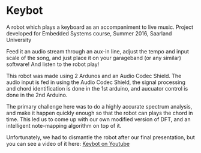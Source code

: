 # Keybot
A robot which plays a keyboard as an accompaniment to live music. Project developed for Embedded Systems course, Summer 2016, Saarland University

Feed it an audio stream through an aux-in line, adjust the tempo and input scale of the song, and just place it on your garageband (or any similar) software!
And listen to the robot play!

This robot was made using 2 Ardunos and an Audio Codec Shield. The audio input is fed in using the Audio Codec Shield, the signal processing and chord identification is done in the 1st arduino, and aucuator control is done in the 2nd Arduino.

The primary challenge here was to do a highly accurate spectrum analysis, and make it happen quickly enough so that the robot can plays the chord in time.
This led us to come up with our own modified version of DFT, and an intelligent note-mapping algorithm on top of it.

Unfortunately, we had to dismantle the robot after our final presentation, but you can see a video of it here: [Keybot on Youtube](https://www.youtube.com/watch?v=9O1LR_27O3g)
